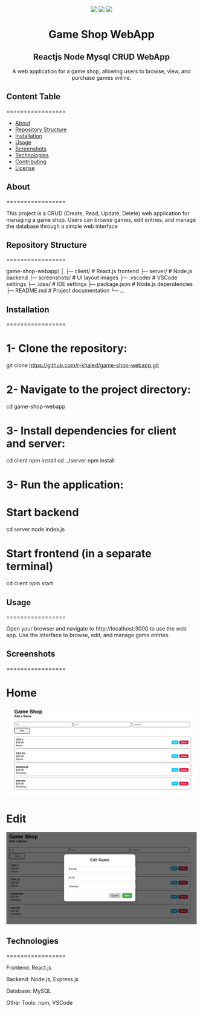 <p align="center">
  <img src="https://logospng.org/download/react/logo-react-256.png" />
  <img src="https://logospng.org/download/node-js/logo-node-js-256.png" />
  <img src="https://logospng.org/download/mysql/mysql-256.png" />
</p>

<h1 align="center">Game Shop WebApp </h1>
<h2 align="center">Reactjs Node Mysql CRUD WebApp </h2>
<p align="center">A web application for a game shop, allowing users to browse, view, and purchase games online.</p>

## Content Table
=================
<!--ts-->
  * [About](#about)
  * [Repository Structure](#repository-structure)
  * [Installation](#installation)
  * [Usage](#usage)
  * [Screenshots](#screenshots)
  * [Technologies](#technologies)
  * [Contributing](#contributing)
  * [License](#license)
<!--te-->

## About
=================
<!--ts-->
This project is a CRUD (Create, Read, Update, Delete) web application for managing a game shop. Users can browse games, edit entries, and manage the database through a simple web interface
<!--te-->
## Repository Structure
=================
<!--ts-->
game-shop-webapp/
│
├─ client/ # React.js frontend
├─ server/ # Node.js backend
├─ screenshots/ # UI layout images
├─ .vscode/ # VSCode settings
├─ .idea/ # IDE settings
├─ package.json # Node.js dependencies
├─ README.md # Project documentation
└─ ...
<!--te-->
## Installation
=================
# 1- Clone the repository:

  git clone https://github.com/r-khaled/game-shop-webapp.git

# 2- Navigate to the project directory:
  cd game-shop-webapp
# 3- Install dependencies for client and server:

  cd client
  npm install
  cd ../server
  npm install

# 3- Run the application:

# Start backend
cd server
node index.js

# Start frontend (in a separate terminal)
cd client
npm start

<!--te-->
## Usage
=================
<!--ts-->
Open your browser and navigate to http://localhost:3000 to use the web app. Use the interface to browse, edit, and manage game entries.
<!--te-->
## Screenshots
=================
<!--ts-->
# Home
![Home layout](https://github.com/r-khaled/game-shop-webapp/blob/main/screenshots/Home-Layout.png)

# Edit
![Dialog layout](https://github.com/r-khaled/game-shop-webapp/blob/main/screenshots/Dialog-Layout.png)
<!--te-->
## Technologies
=================
<!--ts-->

Frontend: React.js

Backend: Node.js, Express.js

Database: MySQL

Other Tools: npm, VSCode
<!--te-->


